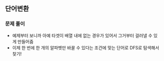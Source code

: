 ## 단어변환

### 문제 풀이

- 예제부터 보니까 아예 타겟이 배열 내에 없는 경우가 있어서 그거부터 걸러낼 수 있게 만들어줌
- 이제 한 번에 한 개의 알파벳만 바꿀 수 있다는 조건에 맞는 단어로 DFS로 탐색해서 찾기!